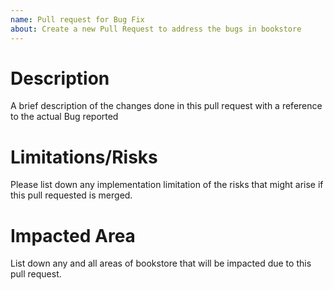 ```yaml
---
name: Pull request for Bug Fix
about: Create a new Pull Request to address the bugs in bookstore
---
```


# Description
A brief description of the changes done in this pull request with a reference to the
actual Bug reported

# Limitations/Risks
Please list down any implementation limitation of the risks that might arise if this
pull requested is merged.

# Impacted Area
List down any and all areas of bookstore that will be impacted due to
this pull request.